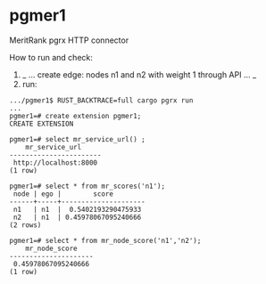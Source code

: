 # pgmer1
MeritRank pgrx HTTP connector

How to run and check:
1. _ ... create edge: nodes n1 and n2 with weight 1 through API ... _
2. run:
```
.../pgmer1$ RUST_BACKTRACE=full cargo pgrx run
...
pgmer1=# create extension pgmer1;
CREATE EXTENSION

pgmer1=# select mr_service_url() ;
    mr_service_url     
-----------------------
 http://localhost:8000
(1 row)

pgmer1=# select * from mr_scores('n1');
 node | ego |        score        
------+-----+---------------------
 n1   | n1  |  0.5402193290475933
 n2   | n1  | 0.45978067095240666
(2 rows)

pgmer1=# select * from mr_node_score('n1','n2');
    mr_node_score    
---------------------
 0.45978067095240666
(1 row)
```
